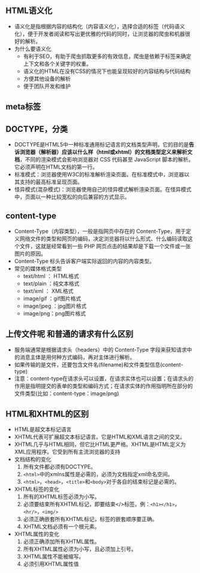 ## HTML语义化
- 语义化是指根据内容的结构化（内容语义化），选择合适的标签（代码语义化），便于开发者阅读和写出更优雅的代码的同时，让浏览器的爬虫和机器很好的解析。
- 为什么要语义化
  - 有利于SEO，有助于爬虫抓取更多的有效信息，爬虫是依赖于标签来确定上下文和各个关键字的权重。
  - 语义化的HTML在没有CSS的情况下也能呈现较好的内容结构与代码结构
  - 方便其他设备的解析
  - 便于团队开发和维护

## meta标签

## DOCTYPE，分类
- DOCTYPE是HTML5中一种标准通用标记语言的文档类型声明，它的目的是**告诉浏览器（解析器）应该以什么样（html或xhtml）的文档类型定义来解析文档**，不同的渲染模式会影响浏览器对 CSS 代码甚⾄ JavaScript 脚本的解析。它必须声明在HTML⽂档的第⼀⾏。
- 标准模式：浏览器使用W3C的标准解析渲染页面。在标准模式中，浏览器以其支持的最高标准呈现页面。
- 怪异模式(混杂模式)：浏览器使用自己的怪异模式解析渲染页面。在怪异模式中，页面以一种比较宽松的向后兼容的方式显示。

## content-type
- Content-Type（内容类型），一般是指网页中存在的 Content-Type，用于定义网络文件的类型和网页的编码，决定浏览器将以什么形式、什么编码读取这个文件，这就是经常看到一些 PHP 网页点击的结果却是下载一个文件或一张图片的原因。
- Content-Type 标头告诉客户端实际返回的内容的内容类型。
- 常见的媒体格式类型
  - text/html ： HTML格式
  - text/plain ：纯文本格式
  - text/xml ： XML格式
  - image/gif ：gif图片格式
  - image/jpeg ：jpg图片格式
  - image/png：png图片格式
## 上传文件呢 和普通的请求有什么区别
- 服务端通常是根据请求头（headers）中的 Content-Type 字段来获知请求中的消息主体是用何种方式编码，再对主体进行解析。
- 如果传输的是文件，还要包含文件名(filename)和文件类型信息(content-type)
- 注意：content-type在请求头可以设置，在请求实体也可以设置；在请求头的作用是指明提交的表单的类型和编码方式；在请求实体的作用指明所在部分的文件类型(比如：content-type：image/png)

## HTML和XHTML的区别
- HTML是超文本标记语言
- XHTML代表可扩展超文本标记语言。它是HTML和XML语言之间的交叉。
- XHTML几乎与HTML相同，但它比HTML更严格。XHTML是HTML定义为XML应用程序。它受到所有主流浏览器的支持
- 文档结构的变化
  1. 所有文件都必须有DOCTYPE。
  2. `<html>`中的xmlns属性是必需的，必须为文档指定xml命名空间。
  3. `<html>`，`<head>`，`<title>`和`<body>`对于各自的结束标记是必需的。
- XHTML标签的变化
  1. 所有的XHTML标签必须为小写。
  2. 必须要结束所有XHTML标记，即要结束</>标签。例：`<h1></h1>`，`<hr/>`，`<img/>`
  3. 必须正确嵌套所有XHTML标记，标签的嵌套顺序要正确。
  4. XHTML文档必须有一个根元素。
- XHTML属性的变化
  1. 必须正确添加所有XHTML属性。
  2. 所有XHTML属性必须为小写，且必须加上引号。
  3. XHTML属性不能被缩写。
  4. 必须引用XHTML属性值
